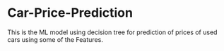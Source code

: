 # Car-Price-Prediction
This is the ML model using decision tree for prediction of prices of used cars using some of the Features. 
